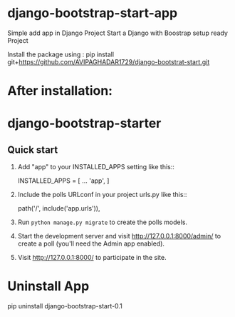 # django-bootstrap-start-app
Simple add app in Django Project Start a Django with Boostrap setup ready Project

 Install the package using :
 pip install git+https://github.com/AVIPAGHADAR1729/django-bootstrat-start.git
 
 After installation:
=====
django-bootstrap-starter
=====

Quick start
-----------

1. Add "app" to your INSTALLED_APPS setting like this::

    INSTALLED_APPS = [
        ...
        'app',
    ]

2. Include the polls URLconf in your project urls.py like this::

    path('/', include('app.urls')),

3. Run ``python manage.py migrate`` to create the polls models.

4. Start the development server and visit http://127.0.0.1:8000/admin/
   to create a poll (you'll need the Admin app enabled).

5. Visit http://127.0.0.1:8000/ to participate in the site.


# Uninstall App
pip uninstall django-bootstrap-start-0.1
